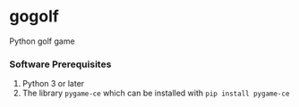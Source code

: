 # gogolf
Python golf game

### Software Prerequisites
1. Python 3 or later
2. The library `pygame-ce` which can be installed with `pip install pygame-ce`
